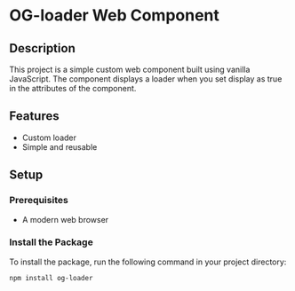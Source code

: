 # OG-loader Web Component

## Description
This project is a simple custom web component built using vanilla JavaScript. The component  displays a loader when you set display as true in the attributes of the component.

## Features
- Custom loader
- Simple and reusable

## Setup

### Prerequisites
- A modern web browser



### Install the Package
To install the package, run the following command in your project directory:

```bash
npm install og-loader



